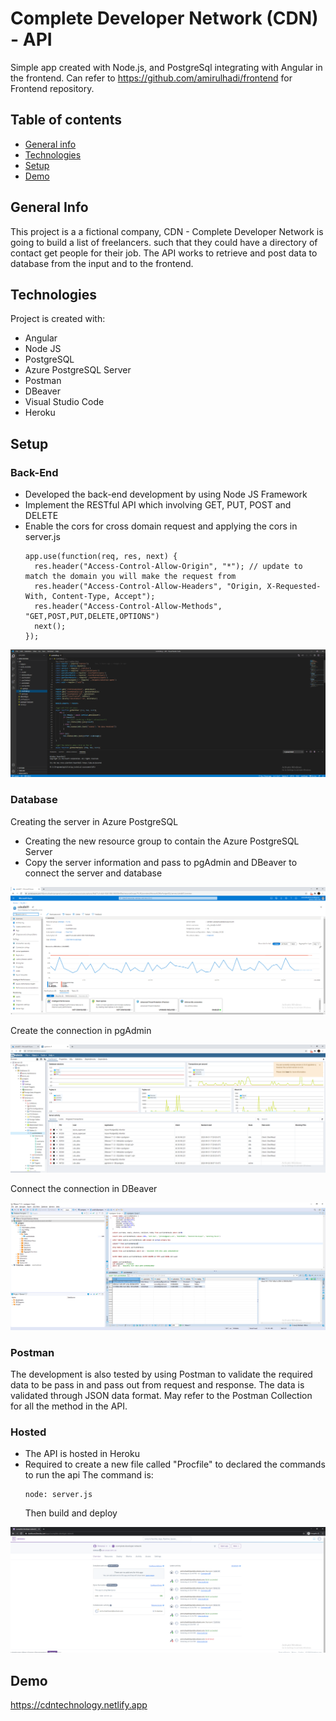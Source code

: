 # Complete Developer Network (CDN) - API
Simple app created with Node.js, and PostgreSql integrating with Angular in the frontend.
Can refer to https://github.com/amirulhadi/frontend for Frontend repository.

## Table of contents
* [General info](#general-info)
* [Technologies](#technologies)
* [Setup](#setup)
* [Demo](#demo)

## General Info
This project is a a fictional company, CDN - Complete Developer Network is going to build a list of freelancers.
such that they could have a directory of contact get people for their job. The API works to retrieve and post data to database from the input and to the frontend.


## Technologies
Project is created with:
* Angular 
* Node JS
* PostgreSQL
* Azure PostgreSQL Server
* Postman
* DBeaver
* Visual Studio Code
* Heroku

## Setup
### Back-End
- Developed the back-end development by using Node JS Framework
- Implement the RESTful API which involving GET, PUT, POST and DELETE
- Enable the cors for cross domain request and applying the cors in server.js
  ```
  app.use(function(req, res, next) {
    res.header("Access-Control-Allow-Origin", "*"); // update to match the domain you will make the request from
    res.header("Access-Control-Allow-Headers", "Origin, X-Requested-With, Content-Type, Accept");
    res.header("Access-Control-Allow-Methods", "GET,POST,PUT,DELETE,OPTIONS")
    next();
  });
  ```

![](images/apicode.PNG)

### Database
Creating the server in Azure PostgreSQL
- Creating the new resource group to contain the Azure PostgreSQL Server 
- Copy the server information and pass to pgAdmin and DBeaver to connect the server and database

![](images/azure.PNG)

Create the connection in pgAdmin 

![](images/pgadmin4.PNG)

Connect the connection in DBeaver

![](images/dbeaverss.PNG)

### Postman
The development is also tested by using Postman to validate the required data to be pass in and pass out from request and response. The data is validated through
JSON data format.
May refer to the Postman Collection for all the method in the API.

### Hosted
- The API is hosted in Heroku 
- Required to create a new file called "Procfile" to declared the commands to run the api
  The command is:
  ```
  node: server.js
  ```
  Then build and deploy
  
![](images/heroku.PNG)


## Demo
https://cdntechnology.netlify.app

